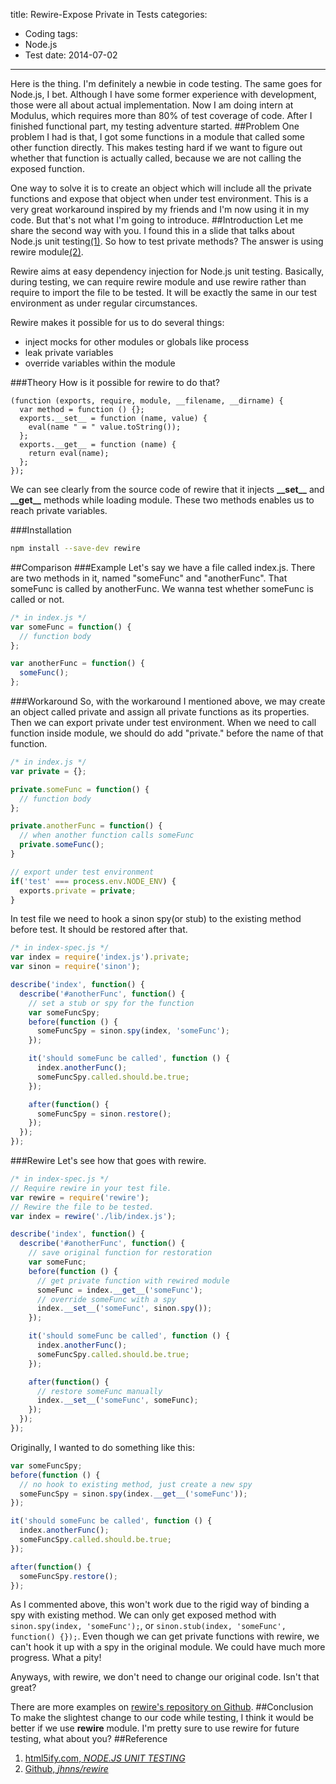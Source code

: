 title: Rewire-Expose Private in Tests
categories:
- Coding
tags:
- Node.js
- Test
date: 2014-07-02
---

Here is the thing. I'm definitely a newbie in code testing. The same goes for Node.js, I bet. Although I have some former experience with development, those were all about actual implementation. Now I am doing intern at Modulus, which requires more than 80% of test coverage of code. After I finished functional part, my testing adventure started.
##Problem
One problem I had is that, I got some functions in a module that called some other function directly. This makes testing hard if we want to figure out whether that function is actually called, because we are not calling the exposed function.

One way to solve it is to create an object which will include all the private functions and expose that object when under test environment. This is a very great workaround inspired by my friends and I'm now using it in my code. But that's not what I'm going to introduce.
##Introduction
Let me share the second way with you. I found this in a slide that talks about Node.js unit testing[(1)](#Reference). So how to test private methods? The answer is using rewire module[(2)](#Reference).

Rewire aims at easy dependency injection for Node.js unit testing. Basically, during testing, we can require rewire module and use rewire rather than require to import the file to be tested. It will be exactly the same in our test environment as under regular circumstances.

Rewire makes it possible for us to do several things:

* inject mocks for other modules or globals like process
* leak private variables
* override variables within the module

###Theory
How is it possible for rewire to do that?

```
(function (exports, require, module, __filename, __dirname) {
  var method = function () {};
  exports.__set__ = function (name, value) {
    eval(name " = " value.toString());
  };
  exports.__get__ = function (name) {
    return eval(name);
  };
});
```

We can see clearly from the source code of rewire that it injects **\_\_set\_\_** and **\_\_get\_\_** methods while loading module. These two methods enables us to reach private variables.

###Installation

``` bash
npm install --save-dev rewire
```

##Comparison
###Example
Let's say we have a file called index.js. There are two methods in it, named "someFunc" and "anotherFunc". That someFunc is called by anotherFunc. We wanna test whether someFunc is called or not.
``` javascript
/* in index.js */
var someFunc = function() {
  // function body
};

var anotherFunc = function() {
  someFunc();
};
```

###Workaround
So, with the workaround I mentioned above, we may create an object called private and assign all private functions as its properties. Then we can export private under test environment. When we need to call function inside module, we should do add "private." before the name of that function.
``` javascript
/* in index.js */
var private = {};

private.someFunc = function() {
  // function body
};

private.anotherFunc = function() {
  // when another function calls someFunc
  private.someFunc();
}

// export under test environment
if('test' === process.env.NODE_ENV) {
  exports.private = private;
}
```

In test file we need to hook a sinon spy(or stub) to the existing method before test. It should be restored after that.

``` javascript
/* in index-spec.js */
var index = require('index.js').private;
var sinon = require('sinon');

describe('index', function() {
  describe('#anotherFunc', function() {
    // set a stub or spy for the function
    var someFuncSpy;
    before(function () {
      someFuncSpy = sinon.spy(index, 'someFunc');
    });

    it('should someFunc be called', function () {
      index.anotherFunc();
      someFuncSpy.called.should.be.true;
    });

    after(function() {
      someFuncSpy = sinon.restore();
    });
  });
});
```

###Rewire
Let's see how that goes with rewire.

``` javascript
/* in index-spec.js */
// Require rewire in your test file.
var rewire = require('rewire');
// Rewire the file to be tested.
var index = rewire('./lib/index.js');

describe('index', function() {
  describe('#anotherFunc', function() {
    // save original function for restoration
    var someFunc;
    before(function () {
      // get private function with rewired module
      someFunc = index.__get__('someFunc');
      // override someFunc with a spy
      index.__set__('someFunc', sinon.spy());
    });

    it('should someFunc be called', function () {
      index.anotherFunc();
      someFuncSpy.called.should.be.true;
    });

    after(function() {
      // restore someFunc manually
      index.__set__('someFunc', someFunc);
    });
  });
});
```

Originally, I wanted to do something like this:

``` javascript
var someFuncSpy;
before(function () {
  // no hook to existing method, just create a new spy
  someFuncSpy = sinon.spy(index.__get__('someFunc'));
});

it('should someFunc be called', function () {
  index.anotherFunc();
  someFuncSpy.called.should.be.true;
});

after(function() {
  someFuncSpy.restore();
});
```

As I commented above, this won't work due to the rigid way of binding a spy with existing method. We can only get exposed method with ``sinon.spy(index, 'someFunc');``, or ``sinon.stub(index, 'someFunc', function() {});``. Even though we can get private functions with rewire, we can't hook it up with a spy in the original module. We could have much more progress. What a pity!

Anyways, with rewire, we don't need to change our original code. Isn't that great?

There are more examples on [rewire's repository on Github](https://github.com/jhnns/rewire).
##Conclusion
To make the slightest change to our code while testing, I think it would be better if we use **rewire** module. I'm pretty sure to use rewire for future testing, what about you?
##Reference
1. [html5ify.com, *NODE.JS UNIT TESTING* ](http://html5ify.com/unittesting/slides/index.html#/34)
2. [Github, *jhnns/rewire*](https://github.com/jhnns/rewire)